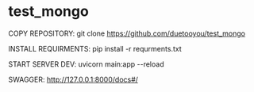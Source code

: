 # test_mongo

COPY REPOSITORY:
git clone https://github.com/duetooyou/test_mongo

INSTALL REQUIRMENTS:
pip install -r requrments.txt

START SERVER DEV:
uvicorn main:app --reload

SWAGGER:
http://127.0.0.1:8000/docs#/
